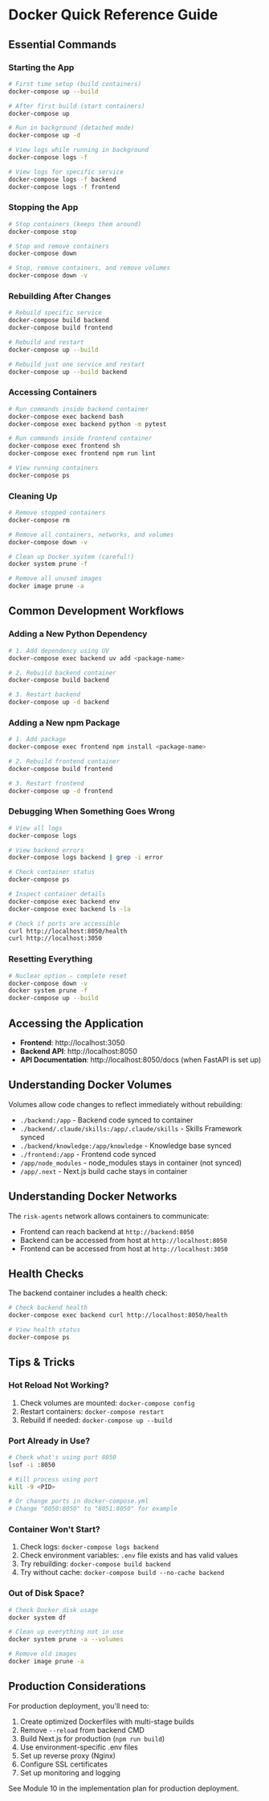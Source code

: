 # Docker Quick Reference Guide

## Essential Commands

### Starting the App

```bash
# First time setup (build containers)
docker-compose up --build

# After first build (start containers)
docker-compose up

# Run in background (detached mode)
docker-compose up -d

# View logs while running in background
docker-compose logs -f

# View logs for specific service
docker-compose logs -f backend
docker-compose logs -f frontend
```

### Stopping the App

```bash
# Stop containers (keeps them around)
docker-compose stop

# Stop and remove containers
docker-compose down

# Stop, remove containers, and remove volumes
docker-compose down -v
```

### Rebuilding After Changes

```bash
# Rebuild specific service
docker-compose build backend
docker-compose build frontend

# Rebuild and restart
docker-compose up --build

# Rebuild just one service and restart
docker-compose up --build backend
```

### Accessing Containers

```bash
# Run commands inside backend container
docker-compose exec backend bash
docker-compose exec backend python -m pytest

# Run commands inside frontend container
docker-compose exec frontend sh
docker-compose exec frontend npm run lint

# View running containers
docker-compose ps
```

### Cleaning Up

```bash
# Remove stopped containers
docker-compose rm

# Remove all containers, networks, and volumes
docker-compose down -v

# Clean up Docker system (careful!)
docker system prune -f

# Remove all unused images
docker image prune -a
```

## Common Development Workflows

### Adding a New Python Dependency

```bash
# 1. Add dependency using UV
docker-compose exec backend uv add <package-name>

# 2. Rebuild backend container
docker-compose build backend

# 3. Restart backend
docker-compose up -d backend
```

### Adding a New npm Package

```bash
# 1. Add package
docker-compose exec frontend npm install <package-name>

# 2. Rebuild frontend container
docker-compose build frontend

# 3. Restart frontend
docker-compose up -d frontend
```

### Debugging When Something Goes Wrong

```bash
# View all logs
docker-compose logs

# View backend errors
docker-compose logs backend | grep -i error

# Check container status
docker-compose ps

# Inspect container details
docker-compose exec backend env
docker-compose exec backend ls -la

# Check if ports are accessible
curl http://localhost:8050/health
curl http://localhost:3050
```

### Resetting Everything

```bash
# Nuclear option - complete reset
docker-compose down -v
docker system prune -f
docker-compose up --build
```

## Accessing the Application

- **Frontend**: http://localhost:3050
- **Backend API**: http://localhost:8050
- **API Documentation**: http://localhost:8050/docs (when FastAPI is set up)

## Understanding Docker Volumes

Volumes allow code changes to reflect immediately without rebuilding:

- `./backend:/app` - Backend code synced to container
- `./backend/.claude/skills:/app/.claude/skills` - Skills Framework synced
- `./backend/knowledge:/app/knowledge` - Knowledge base synced
- `./frontend:/app` - Frontend code synced
- `/app/node_modules` - node_modules stays in container (not synced)
- `/app/.next` - Next.js build cache stays in container

## Understanding Docker Networks

The `risk-agents` network allows containers to communicate:

- Frontend can reach backend at `http://backend:8050`
- Backend can be accessed from host at `http://localhost:8050`
- Frontend can be accessed from host at `http://localhost:3050`

## Health Checks

The backend container includes a health check:

```bash
# Check backend health
docker-compose exec backend curl http://localhost:8050/health

# View health status
docker-compose ps
```

## Tips & Tricks

### Hot Reload Not Working?

1. Check volumes are mounted: `docker-compose config`
2. Restart containers: `docker-compose restart`
3. Rebuild if needed: `docker-compose up --build`

### Port Already in Use?

```bash
# Check what's using port 8050
lsof -i :8050

# Kill process using port
kill -9 <PID>

# Or change ports in docker-compose.yml
# Change "8050:8050" to "8051:8050" for example
```

### Container Won't Start?

1. Check logs: `docker-compose logs backend`
2. Check environment variables: `.env` file exists and has valid values
3. Try rebuilding: `docker-compose build backend`
4. Try without cache: `docker-compose build --no-cache backend`

### Out of Disk Space?

```bash
# Check Docker disk usage
docker system df

# Clean up everything not in use
docker system prune -a --volumes

# Remove old images
docker image prune -a
```

## Production Considerations

For production deployment, you'll need to:

1. Create optimized Dockerfiles with multi-stage builds
2. Remove `--reload` from backend CMD
3. Build Next.js for production (`npm run build`)
4. Use environment-specific .env files
5. Set up reverse proxy (Nginx)
6. Configure SSL certificates
7. Set up monitoring and logging

See Module 10 in the implementation plan for production deployment.
